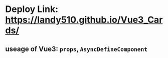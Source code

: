 # Deploy Link: https://landy510.github.io/Vue3_Cards/

## useage of Vue3: `props`, `AsyncDefineComponent`
